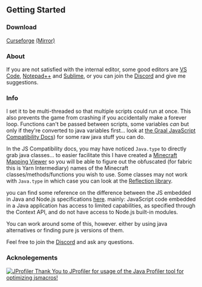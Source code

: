 

Getting Started
---------------

### Download

[Curseforge](https://curseforge.com/minecraft/mc-mods/jsmacros) [(Mirror)](https://github.com/wagyourtail/JsMacros)
### About

  

If you are not satisfied with the internal editor, some good editors are [VS Code](https://code.visualstudio.com/),
[Notepad++](https://notepad-plus-plus.org/)
and [Sublime](https://www.sublimetext.com/), or you can join the [Discord](https://discord.gg/P6W58J8) and give me suggestions.
  

  
### Info

I set it to be multi-threaded so that multiple scripts could run at once. This also prevents the game from crashing if you accidentally make a forever loop.
Functions can't be passed between scripts, some variables *can* but only if they're converted to java variables first... look at [the Graal JavaScript Compatibility Docs](https://github.com/graalvm/graaljs/blob/master/docs/user/JavaScriptCompatibility.md)) for some raw java stuff you can do.
  

  

In the JS Compatibility docs, you may have noticed `Java.type` to directly grab java classes... to easier facilitate this I have created a [Minecraft Mapping Viewer](1.9.2/https://wagyourtail.xyz/Projects/MinecraftMappingViewer/App) so you will be able to figure out the obfuscated (for fabric this is Yarn Intermediary) names of the Minecraft classes/methods/functions you wish to use.
Some classes may not work with `Java.type` in which case you can look at the [Reflection library](1.9.2/xyz/wagyourtail/jsmacros/core/library/impl/FReflection.html).
  

  

you can find some reference on the difference between the JS embedded in Java and Node.js specifications [here](https://www.graalvm.org/reference-manual/js/NodeJSvsJavaScriptContext/).
mainly:
JavaScript code embedded in a Java application has access to limited capabilities, as specified through the Context API, and do not have access to Node.js built-in modules.

You can work around some of this, however. either by using java alternatives or finding pure js versions of them.
  

  

Feel free to join the [Discord](https://discord.gg/P6W58J8) and ask any questions.
  

  
### Acknolegements

[![JProfiler](https://www.ej-technologies.com/images/product_banners/jprofiler_small.png)
Thank You to JProfiler for usage of the Java Profiler tool for optimizing jsmacros!](https://www.ej-technologies.com/products/jprofiler/overview.html)